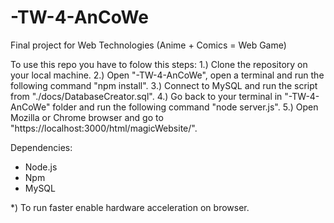 # -TW-4-AnCoWe
Final project for Web Technologies (Anime + Comics = Web Game)

To use this repo you have to folow this steps:
1.) Clone the repository on your local machine.
2.) Open "-TW-4-AnCoWe", open a terminal and run the following command "npm install".
3.) Connect to MySQL and run the script from "./docs/DatabaseCreator.sql".
4.) Go back to your terminal in "-TW-4-AnCoWe" folder and run the following command "node server.js".
5.) Open Mozilla or Chrome browser and go to "https://localhost:3000/html/magicWebsite/".

Dependencies:
- Node.js
- Npm
- MySQL 

*) To run faster enable hardware acceleration on browser.
